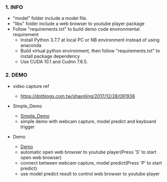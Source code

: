 ### 1. INFO

  * "model" folder include a model file.
  * "libs" folder include a web browser to youtube player package
  * Follow "requirements.txt" to build  demo code environmental requirement
    * Install Python 3.7.7 at local PC or NB environment instead of using anaconda
    * Build virtual python environment, then follow "requirements.txt" to install package dependency
    * Use CUDA 10.1 and Cudnn 7.6.5. 

### 2. DEMO
  * video capture ref
    * https://dotblogs.com.tw/shaynling/2017/12/28/091936
  * Simple_Demo
    * [Simple_Demo](./Simple_Demo.ipynb)
    * simple demo with webcam capture, model predict and keyboard trigger

  * Demo
    * [Demo](./Demo.ipynb)
    * automatic open web browser to youtube player(Press 'S' to start open web browser)
    * connect between webcam capture, model predict(Press 'P' to start predict)
    * use model predict result to control web browser to youtube player
